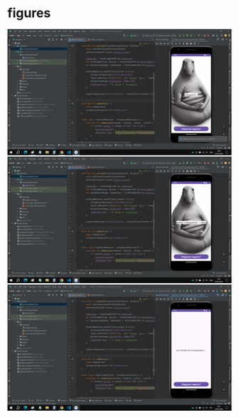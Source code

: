# figures
![Иллюстрация к figures](https://github.com/rassAV/_images/raw/main/kotlin/waiter1.png)
![Иллюстрация к figures](https://github.com/rassAV/_images/raw/main/kotlin/waiter2.png)
![Иллюстрация к figures](https://github.com/rassAV/_images/raw/main/kotlin/waiter3.png)
